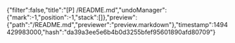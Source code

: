 {"filter":false,"title":"[P] /README.md","undoManager":{"mark":-1,"position":-1,"stack":[]},"preview":{"path":"/README.md","previewer":"preview.markdown"},"timestamp":1494429983000,"hash":"da39a3ee5e6b4b0d3255bfef95601890afd80709"}